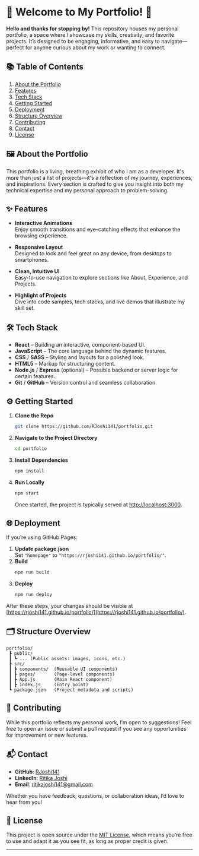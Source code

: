 # 🌟 Welcome to My Portfolio! 🌟

**Hello and thanks for stopping by!** This repository houses my personal portfolio, a space where I showcase my skills, creativity, and favorite projects. It’s designed to be engaging, informative, and easy to navigate—perfect for anyone curious about my work or wanting to connect.

## 📚 Table of Contents
1. [About the Portfolio](#about-the-portfolio)
2. [Features](#features)
3. [Tech Stack](#tech-stack)
4. [Getting Started](#getting-started)
5. [Deployment](#deployment)
6. [Structure Overview](#structure-overview)
7. [Contributing](#contributing)
8. [Contact](#contact)
9. [License](#license)

## 🖼️ About the Portfolio
This portfolio is a living, breathing exhibit of who I am as a developer. It's more than just a list of projects—it's a reflection of my journey, experiences, and inspirations. Every section is crafted to give you insight into both my technical expertise and my personal approach to problem-solving.

## ✨ Features
- **Interactive Animations**  
  Enjoy smooth transitions and eye-catching effects that enhance the browsing experience.

- **Responsive Layout**  
  Designed to look and feel great on any device, from desktops to smartphones.

- **Clean, Intuitive UI**  
  Easy-to-use navigation to explore sections like About, Experience, and Projects.

- **Highlight of Projects**  
  Dive into code samples, tech stacks, and live demos that illustrate my skill set.

## 🛠️ Tech Stack
- **React** – Building an interactive, component-based UI.
- **JavaScript** – The core language behind the dynamic features.
- **CSS** / **SASS** – Styling and layouts for a polished look.
- **HTML5** – Markup for structuring content.
- **Node.js** / **Express** (optional) – Possible backend or server logic for certain features.
- **Git** / **GitHub** – Version control and seamless collaboration.

## ⚙️ Getting Started

1. **Clone the Repo**  
   ```bash
   git clone https://github.com/RJoshi141/portfolio.git
   ```
2. **Navigate to the Project Directory**  
   ```bash
   cd portfolio
   ```
3. **Install Dependencies**  
   ```bash
   npm install
   ```
4. **Run Locally**  
   ```bash
   npm start
   ```
   Once started, the project is typically served at [http://localhost:3000](http://localhost:3000).

## 🌐 Deployment
If you’re using GitHub Pages:
1. **Update package.json**  
   Set `"homepage"` to `"https://rjoshi141.github.io/portfolio/"`.
2. **Build**  
   ```bash
   npm run build
   ```
3. **Deploy**  
   ```bash
   npm run deploy
   ```

After these steps, your changes should be visible at [https://rjoshi141.github.io/portfolio/](https://rjoshi141.github.io/portfolio/).

## 🗂️ Structure Overview
```
portfolio/
 ┣ public/
 ┃ ┗ ... (Public assets: images, icons, etc.)
 ┣ src/
 ┃ ┣ components/  (Reusable UI components)
 ┃ ┣ pages/       (Page-level components)
 ┃ ┣ App.js       (Main React component)
 ┃ ┣ index.js     (Entry point)
 ┗ package.json   (Project metadata and scripts)
```

## 🤝 Contributing
While this portfolio reflects my personal work, I’m open to suggestions! Feel free to open an issue or submit a pull request if you see any opportunities for improvement or new features.

## 📬 Contact
- **GitHub**: [RJoshi141](https://github.com/RJoshi141)  
- **LinkedIn**: [Ritika Joshi](https://www.linkedin.com/in/ritika-joshi-9395591a7/)  
- **Email**: ritikajoshi141@gmail.com  

Whether you have feedback, questions, or collaboration ideas, I’d love to hear from you!

## 📜 License
This project is open source under the [MIT License](LICENSE), which means you’re free to use and adapt it as you see fit, as long as proper credit is given.

---
